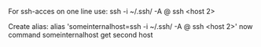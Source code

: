 For ssh-acces on one line use:
	ssh -i ~/.ssh/<key-name> -A <user>@<host> ssh <host 2>

Create alias:
	alias 'someinternalhost=ssh -i ~/.ssh/<key-name> -A <user>@<host> ssh <host 2>'
	now command someinternalhost get second host
